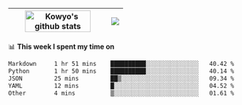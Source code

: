 | <a href="https://github.com/anuraghazra/github-readme-stats"><img width="85%" src="https://github-readme-stats.vercel.app/api?username=kowyo&show_icons=true&hide_border=true&theme=transparent" alt="Kowyo's github stats" /></a> | <a href="https://github.com/anuraghazra/github-readme-stats"><img align="center" src="https://github-readme-stats.vercel.app/api/top-langs/?username=kowyo&exclude_repo=Engineering-Competition-Robot,mobile-robot&hide=c,assembly,shaderlab,hlsl,mathematica,cmake&layout=compact&hide_border=true&theme=transparent" /></a> |
| ------------- | ------------- |

📊 **This week I spent my time on**
<!--START_SECTION:waka-->

```txt
Markdown     1 hr 51 mins    ██████████░░░░░░░░░░░░░░░   40.42 %
Python       1 hr 50 mins    ██████████░░░░░░░░░░░░░░░   40.14 %
JSON         25 mins         ██▒░░░░░░░░░░░░░░░░░░░░░░   09.34 %
YAML         12 mins         █░░░░░░░░░░░░░░░░░░░░░░░░   04.52 %
Other        4 mins          ▒░░░░░░░░░░░░░░░░░░░░░░░░   01.61 %
```

<!--END_SECTION:waka-->
